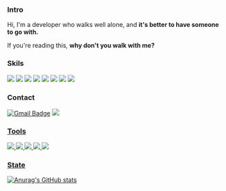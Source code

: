 ### Intro
Hi, I'm a developer who walks well alone, and **it's better to have someone to go with.**

If you're reading this, **why don't you walk with me?**

### Skils
<img src="https://img.shields.io/badge/-Java-007396?style=for-the-badge&logo=Java&logoColor=white"> <img src="https://img.shields.io/badge/-Node.js-339933?style=for-the-badge&logo=Node.js&logoColor=white"> 
<img src="https://img.shields.io/badge/-Vue.js-4FC08D?style=for-the-badge&logo=vue.js&logoColor=white"> 
<img src="https://img.shields.io/badge/-JavaScript-aa00ae?style=for-the-badge&logo=JavaScript&logoColor=white"> 
<img src="https://img.shields.io/badge/-HTML5-E34F26?style=for-the-badge&logo=HTML5&logoColor=white"> 
<img src="https://img.shields.io/badge/-CSS3-1572B6?style=for-the-badge&logo=CSS3&logoColor=white"> 
<img src="https://img.shields.io/badge/-Spring%20Boot-6DB33F?style=for-the-badge&logo=Spring%20Boot&logoColor=white"> 
<img src="https://img.shields.io/badge/-MongoDB-47A248?style=for-the-badge&logo=MongoDB&logoColor=white">

### Contact
[![Gmail Badge](https://img.shields.io/badge/Gmail-d14836?style=for-the-badge&logo=Gmail&logoColor=white&link=mailto:phs4517@gmail.com)](mailto:phs4517@gmail.com) 
<a href="https://romenest.tistory.com/" target="_blank">
<img src="https://img.shields.io/badge/-Tstory-2c4c26?style=for-the-badge&logo=T-Story&logoColor=white">
### Tools
<img src="https://img.shields.io/badge/-Slack-4A154B?style=for-the-badge&logo=Slack&logoColor=white"> 
<img src="https://img.shields.io/badge/-Postman-FF6C37?style=for-the-badge&logo=Postman&logoColor=white"> 
<img src="https://img.shields.io/badge/-Github-181717?style=for-the-badge&logo=Github&logoColor=white"> 
<img src="https://img.shields.io/badge/-Git-F05032?style=for-the-badge&logo=Git&logoColor=white"> 
<img src="https://img.shields.io/badge/-Figma-F24E1E?style=for-the-badge&logo=Figma&logoColor=white">

 
### State
![Anurag's GitHub stats](https://github-readme-stats.vercel.app/api?username=romenest&show_icons=true&theme=dark)


<!--
**romenest/romenest** is a ✨ _special_ ✨ repository because its `README.md` (this file) appears on your GitHub profile.

Here are some ideas to get you started:

- 🔭 I’m currently working on ...
- 🌱 I’m currently learning ...
- 👯 I’m looking to collaborate on ...
- 🤔 I’m looking for help with ...
- 💬 Ask me about ...
- 📫 How to reach me: ...
- 😄 Pronouns: ...
- ⚡ Fun fact: ...
-->
